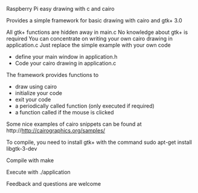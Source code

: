 Raspberry Pi easy drawing with c and cairo

Provides a simple framework for basic drawing with cairo and gtk+ 3.0

All gtk+ functions are hidden away in main.c
No knowledge about gtk+ is required
You can concentrate on writing your own cairo drawing in application.c
Just replace the simple example with your own code

 * define your main window in application.h
 * Code your cairo drawing in application.c
 
The framework provides functions to
 * draw using cairo
 * initialize your code
 * exit your code
 * a periodically called function (only executed if required)
 * a function called if the mouse is clicked

Some nice examples of cairo snippets can be found at
  http://http://cairographics.org/samples/

To compile, you need to install gtk+ with the command
  sudo apt-get install libgtk-3-dev

Compile with
  make

Execute with
  ./application

Feedback and questions are welcome
  